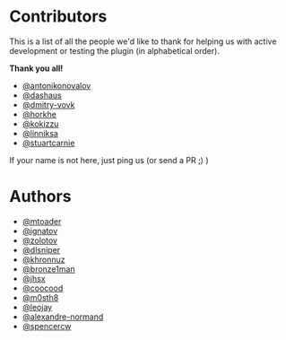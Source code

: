 Contributors
===

This is a list of all the people we'd like to thank for helping us with active development or testing the plugin (in alphabetical order).

**Thank you all!**

- [@antonikonovalov](https://github.com/antonikonovalov) 
- [@dashaus](https://github.com/dashaus)
- [@dmitry-vovk](https://github.com/dmitry-vovk) 
- [@horkhe](https://github.com/horkhe) 
- [@kokizzu](https://github.com/kokizzu)
- [@linniksa](https://github.com/linniksa)
- [@stuartcarnie](https://github.com/stuartcarnie)


If your name is not here, just ping us (or send a PR ;) )

Authors
===

- [@mtoader](https://github.com/mtoader)
- [@ignatov](https://github.com/ignatov)
- [@zolotov](https://github.com/zolotov)
- [@dlsniper](https://github.com/dlsniper)
- [@khronnuz](https://github.com/khronnuz)
- [@bronze1man](https://github.com/bronze1man)
- [@jhsx](https://github.com/jhsx)
- [@coocood](https://github.com/coocood)
- [@m0sth8](https://github.com/m0sth8)
- [@leojay](https://github.com/leojay)
- [@alexandre-normand](https://github.com/alexandre-normand)
- [@spencercw](https://github.com/spencercw)
